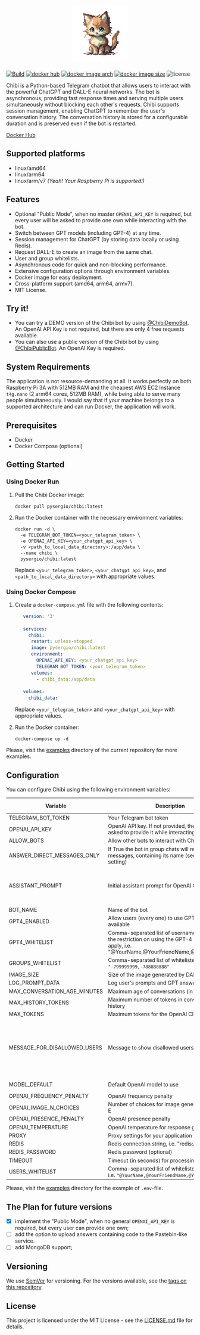 <h1 align="center"><img width=150 src="https://github.com/s-nagaev/chibi/raw/main/docs/logo.png" alt="logo"></h1>

[![Build](https://github.com/s-nagaev/chibi/actions/workflows/build.yml/badge.svg)](https://github.com/s-nagaev/chibi/actions/workflows/build.yml)
[![docker hub](https://img.shields.io/docker/pulls/pysergio/chibi)](https://hub.docker.com/r/pysergio/chibi)
[![docker image arch](https://img.shields.io/badge/docker%20image%20arch-amd64%20%7C%20arm64%20%7C%20armv7-informational)](https://hub.docker.com/r/pysergio/chibi/tags)
[![docker image size](https://img.shields.io/docker/image-size/pysergio/chibi/latest)](https://hub.docker.com/r/pysergio/chibi/tags)
![license](https://img.shields.io/github/license/s-nagaev/chibi)


Chibi is a Python-based Telegram chatbot that allows users to interact with the powerful ChatGPT and DALL-E neural networks. The bot is asynchronous, providing fast response times and serving multiple users simultaneously without blocking each other's requests. Chibi supports session management, enabling ChatGPT to remember the user's conversation history. The conversation history is stored for a configurable duration and is preserved even if the bot is restarted.

[Docker Hub](https://hub.docker.com/r/pysergio/chibi)

## Supported platforms

- linux/amd64
- linux/arm64
- linux/arm/v7 *(Yeah! Your Raspberry Pi is supported!)*

## Features

- Optional "Public Mode", when no master `OPENAI_API_KEY` is required, but every user will be asked to provide one own while interacting with the bot.
- Switch between GPT models (including GPT-4) at any time.
- Session management for ChatGPT (by storing data locally or using Redis).
- Request DALL-E to create an image from the same chat.
- User and group whitelists.
- Asynchronous code for quick and non-blocking performance.
- Extensive configuration options through environment variables.
- Docker image for easy deployment.
- Cross-platform support (amd64, arm64, armv7).
- MIT License.

## Try it!

- You can try a DEMO version of the Chibi bot by using [@ChibiDemoBot](https://t.me/ChibiDemoBot). An OpenAI API Key is not required, but there are only 4 free requests available.
- You can also use a public version of the Chibi bot by using [@ChibiPublicBot](https://t.me/ChibiPublicBot). An OpenAI Key is required.


## System Requirements

The application is not resource-demanding at all. It works perfectly on both Raspberry Pi 3A with 512MB RAM and the cheapest AWS EC2 Instance `t4g.nano` (2 arm64 cores, 512MB RAM), while being able to serve many people simultaneously. I would say that if your machine belongs to a supported architecture and can run Docker, the application will work.

## Prerequisites

- Docker
- Docker Compose (optional)

## Getting Started

### Using Docker Run

1. Pull the Chibi Docker image:

    ```shell
    docker pull pysergio/chibi:latest
    ```

2. Run the Docker container with the necessary environment variables:

    ```shell
    docker run -d \
      -e TELEGRAM_BOT_TOKEN=<your_telegram_token> \
      -e OPENAI_API_KEY=<your_chatgpt_api_key> \
      -v <path_to_local_data_directory>:/app/data \
      --name chibi \
      pysergio/chibi:latest
    ```

   Replace `<your_telegram_token>`, `<your_chatgpt_api_key>`, and `<path_to_local_data_directory>` with appropriate values.

### Using Docker Compose

1. Create a `docker-compose.yml` file with the following contents:

   ```yaml
      version: '3'

      services:
        chibi:
         restart: unless-stopped
         image: pysergio/chibi:latest
         environment:
           OPENAI_API_KEY: <your_chatgpt_api_key>
           TELEGRAM_BOT_TOKEN: <your_telegram_token>
         volumes:
           - chibi_data:/app/data
      
      volumes:
        chibi_data:
   ```

   Replace `<your_telegram_token>` and `<your_chatgpt_api_key>` with appropriate values.

2. Run the Docker container:

   ```shell
   docker-compose up -d
   ```

Please, visit the [examples](examples) directory of the current repository for more examples.

## Configuration

You can configure Chibi using the following environment variables:

| Variable                     | Description                                                                                                                                       | Required | Default Value                                                                    |
|------------------------------|---------------------------------------------------------------------------------------------------------------------------------------------------|----------|----------------------------------------------------------------------------------|
| TELEGRAM_BOT_TOKEN           | Your Telegram bot token                                                                                                                           | Yes      |                                                                                  |
| OPENAI_API_KEY               | OpenAI API key. If not provided, the user will be asked to provide it while interacting with bot.                                                 | No       |                                                                                  |
| ALLOW_BOTS                   | Allow other bots to interact with Chibi                                                                                                           | No       | false                                                                            |
| ANSWER_DIRECT_MESSAGES_ONLY  | If True the bot in group chats will respond only to messages, containing its name (see the `BOT_NAME` setting)                                    | NO       | true                                                                             |
| ASSISTANT_PROMPT             | Initial assistant prompt for OpenAI Client                                                                                                        | No       | "You're helpful and friendly assistant. Your name is Chibi"                      |
| BOT_NAME                     | Name of the bot                                                                                                                                   | No       | "Chibi"                                                                          |
| GPT4_ENABLED                 | Allow users (every one) to use GPT-4 model if it is available                                                                                     | No       | false                                                                            |
| GPT4_WHITELIST               | Comma-separated list of usernames for whom the restriction on using the GPT-4 model does not apply, i.e. "@YourName,@YourFriendName,@YourCatName" | No       |                                                                                  |
| GROUPS_WHITELIST             | Comma-separated list of whitelisted group IDs, i.e `"-799999999,-788888888"`                                                                      | No       |                                                                                  |
| IMAGE_SIZE                   | Size of the image generated by DALL-E                                                                                                             | No       | "512x512"                                                                        |
| LOG_PROMPT_DATA              | Log user's prompts and GPT answers                                                                                                                | No       | false                                                                            |
| MAX_CONVERSATION_AGE_MINUTES | Maximum age of conversations (in minutes)                                                                                                         | No       | 60                                                                               |
| MAX_HISTORY_TOKENS           | Maximum number of tokens in conversation history                                                                                                  | No       | 1800                                                                             |
| MAX_TOKENS                   | Maximum tokens for the OpenAI Client                                                                                                              | No       | 1000                                                                             |
| MESSAGE_FOR_DISALLOWED_USERS | Message to show disallowed users                                                                                                                  | No       | "You're not allowed to interact with me, sorry. Contact my owner first, please." |
| MODEL_DEFAULT                | Default OpenAI model to use                                                                                                                       | No       | "gpt-3.5-turbo"                                                                  |
| OPENAI_FREQUENCY_PENALTY     | OpenAI frequency penalty                                                                                                                          | No       | 0                                                                                |
| OPENAI_IMAGE_N_CHOICES       | Number of choices for image generation in DALL-E                                                                                                  | No       | 4                                                                                |
| OPENAI_PRESENCE_PENALTY      | OpenAI presence penalty                                                                                                                           | No       | 0                                                                                |
| OPENAI_TEMPERATURE           | OpenAI temperature for response generation                                                                                                        | No       | 0.5                                                                              |
| PROXY                        | Proxy settings for your application                                                                                                               | No       |                                                                                  |
| REDIS                        | Redis connection string, i.e. "redis://localhost"                                                                                                 | No       |                                                                                  |
| REDIS_PASSWORD               | Redis password (optional)                                                                                                                         | No       |                                                                                  |
| TIMEOUT                      | Timeout (in seconds) for processing requests                                                                                                      | No       | 15                                                                               |
| USERS_WHITELIST              | Comma-separated list of whitelisted usernames, i.e. `"@YourName,@YourFriendName,@YourCatName"`                                                    | No       |                                                                                  |


Please, visit the [examples](examples) directory for the example of `.env`-file.

## The Plan for future versions

- [x] implement the "Public Mode", when no general `OPENAI_API_KEY` is required, but every user can provide one own;
- [ ] add the option to upload answers containing code to the Pastebin-like service.
- [ ] add MongoDB support;

## Versioning

We use [SemVer](http://semver.org/) for versioning. For the versions available, see the [tags on this repository](https://github.com/your/project/tags).

## License

This project is licensed under the MIT License - see the [LICENSE.md](LICENSE.md) file for details.
